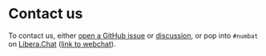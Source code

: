 # Contact us

To contact us, either [open a GitHub issue](https://github.com/sharkdp/numbat/issues/new/choose)
or [discussion](https://github.com/sharkdp/numbat/discussions), or pop into
`#numbat` on [Libera.Chat](https://libera.chat) ([link
to webchat](https://web.libera.chat/gamja/#numbat)).
